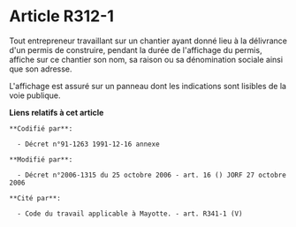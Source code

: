 # Article R312-1

Tout entrepreneur travaillant sur un chantier ayant donné lieu à la délivrance d'un permis de construire, pendant la durée de
l'affichage du permis, affiche sur ce chantier son nom, sa raison ou sa dénomination sociale ainsi que son adresse.

L'affichage est assuré sur un panneau dont les indications sont lisibles de la voie publique.

**Liens relatifs à cet article**

	**Codifié par**:

	  - Décret n°91-1263 1991-12-16 annexe

	**Modifié par**:

	  - Décret n°2006-1315 du 25 octobre 2006 - art. 16 () JORF 27 octobre 2006

	**Cité par**:

	  - Code du travail applicable à Mayotte. - art. R341-1 (V)
